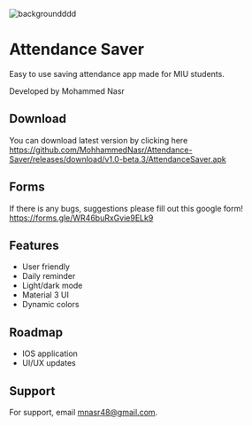 ![backgroundddd](https://user-images.githubusercontent.com/96019824/192121559-719ec31d-cd35-4f33-bcfd-a63598719fd3.png)


# Attendance Saver

Easy to use saving attendance app made for MIU students.

Developed by Mohammed Nasr


## Download

You can download latest version by clicking here
https://github.com/MohhammedNasr/Attendance-Saver/releases/download/v1.0-beta.3/AttendanceSaver.apk
## Forms

If there is any bugs, suggestions please fill out this google form!
https://forms.gle/WR46buRxGvie9ELk9

## Features

- User friendly
- Daily reminder
- Light/dark mode
- Material 3 UI
- Dynamic colors


## Roadmap

- IOS application
- UI/UX updates



## Support

For support, email mnasr48@gmail.com.

